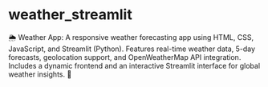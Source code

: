 # weather_streamlit
🌦️ Weather App: A responsive weather forecasting app using HTML, CSS, JavaScript, and Streamlit (Python). Features real-time weather data, 5-day forecasts, geolocation support, and OpenWeatherMap API integration. Includes a dynamic frontend and an interactive Streamlit interface for global weather insights. 🚀
